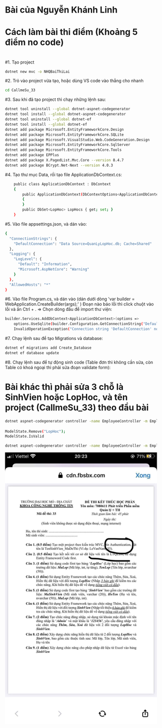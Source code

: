<h1>Bài của Nguyễn Khánh Linh</h1>
<h1>Cách làm bài thi điểm (Khoảng 5 điểm no code)</h1>
<h1></h1>
<h2></h2>

#1. Tạo project
```sh
dotnet new mvc -o NHQBaiThiLai
```

#2. Trỏ vào project vừa tạo, hoặc dùng VS code vào thẳng cho nhanh
```sh
cd CallmeSu_33
```

#3. Sau khi đã tạo project thì chạy những lệnh sau:
```sh
dotnet tool uninstall --global dotnet-aspnet-codegenerator
dotnet tool install --global dotnet-aspnet-codegenerator
dotnet tool uninstall --global dotnet-ef
dotnet tool install --global dotnet-ef
dotnet add package Microsoft.EntityFrameworkCore.Design
dotnet add package Microsoft.EntityFrameworkCore.SQLite
dotnet add package Microsoft.VisualStudio.Web.CodeGeneration.Design
dotnet add package Microsoft.EntityFrameworkCore.SqlServer
dotnet add package Microsoft.EntityFrameworkCore.Tools
dotnet add package EPPlus
dotnet add package X.PagedList.Mvc.Core --version 8.4.7
dotnet add package BCrypt.Net-Next --version 4.0.3
```

#4. Tạo thư mục Data, rồi tạo file ApplicationDbContext.cs:
```sh
    public class ApplicationDbContext : DbContext
    {
        public ApplicationDbContext(DbContextOptions<ApplicationDbContext> options) : base(options)
        {
        }
        public DbSet<LopHoc> LopHocs { get; set; }
    }
```

#5. Vào file appsettings.json, và dán vào:
```sh
{
  "ConnectionStrings": {
    "DefaultConnection": "Data Source=QuanLyLopHoc.db; Cache=Shared"
  },
  "Logging": {
    "LogLevel": {
      "Default": "Information",
      "Microsoft.AspNetCore": "Warning"
    }
  },
  "AllowedHosts": "*"
}
```

#6. Vào file Program.cs, và dán vào (dán dưới dòng 'var builder = WebApplication.CreateBuilder(args);' ) Đoạn nào báo lỗi thì click chuột vào lỗi và ấn Ctrl + . => Chọn dòng đầu để import thư viện:
```sh
builder.Services.AddDbContext<ApplicationDbContext>(options =>
    options.UseSqlite(builder.Configuration.GetConnectionString("DefaultConnection") ?? throw new
    InvalidOperationException("Connection string 'DefaultConnection' not found.")));
```
#7. Chạy lệnh sau để tạo Migrations và database:
```sh
dotnet ef migrations add Create_Database
dotnet ef database update
```
#8. Chạy lệnh sau để tự động sinh code (Table đơn thì không cần sửa, còn Table có khoá ngoại thì phải sửa đoạn validate form):
# Bài khác thì phải sửa 3 chỗ là SinhVien hoặc LopHoc, và tên project (CallmeSu_33) theo đầu bài
```sh
dotnet aspnet-codegenerator controller -name EmployeeController -m Employee -dc MvcMovie.Data.ApplicationDbContext --relativeFolderPath Controllers --useDefaultLayout --referenceScriptLibraries --databaseProvider sqlite

ModelState.Remove("LopHoc");
ModelState.IsValid
```
```sh
dotnet aspnet-codegenerator controller -name EmployeeController -m Employee -dc MvcMovie.Data.ApplicationDbContext --relativeFolderPath Controllers --useDefaultLayout --referenceScriptLibraries --databaseProvider sqlite

```

<img src="Đề thi kết thúc học phần.JPG" alt="Đề thi kết thúc học phần">
